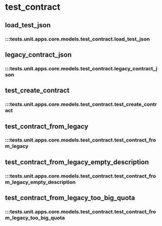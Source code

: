 # test_contract

## load_test_json

### :::tests.unit.apps.core.models.test_contract.load_test_json

## legacy_contract_json

### :::tests.unit.apps.core.models.test_contract.legacy_contract_json

## test_create_contract

### :::tests.unit.apps.core.models.test_contract.test_create_contract

## test_contract_from_legacy

### :::tests.unit.apps.core.models.test_contract.test_contract_from_legacy

## test_contract_from_legacy_empty_description

### :::tests.unit.apps.core.models.test_contract.test_contract_from_legacy_empty_description

## test_contract_from_legacy_too_big_quota

### :::tests.unit.apps.core.models.test_contract.test_contract_from_legacy_too_big_quota

